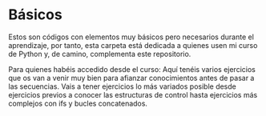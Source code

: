 # Básicos

Estos son códigos con elementos muy básicos pero necesarios durante el aprendizaje, por tanto, esta carpeta está dedicada a quienes usen mi curso de Python y, de camino, complementa este repositorio.

Para quienes habéis accedido desde el curso: Aquí tenéis varios ejercicios que os van a venir muy bien para afianzar conocimientos antes de pasar a las secuencias. Vais a tener ejercicios lo más variados posible desde ejercicios previos a conocer las estructuras de control hasta ejercicios más complejos con ifs y bucles concatenados.
